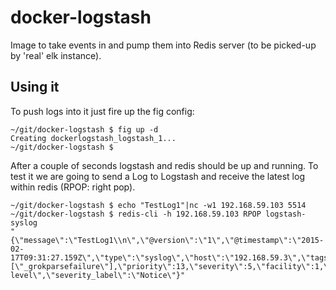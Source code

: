 # docker-logstash
Image to take events in and pump them into Redis server (to be picked-up by 'real' elk instance).

## Using it
To push logs into it just fire up the fig config:
```
~/git/docker-logstash $ fig up -d
Creating dockerlogstash_logstash_1...
~/git/docker-logstash $
```
After a couple of seconds logstash and redis should be up and running. To test it we are going to send a Log to Logstash and receive the latest
log within redis (RPOP: right pop).
```
~/git/docker-logstash $ echo "TestLog1"|nc -w1 192.168.59.103 5514
~/git/docker-logstash $ redis-cli -h 192.168.59.103 RPOP logstash-syslog
"{\"message\":\"TestLog1\\n\",\"@version\":\"1\",\"@timestamp\":\"2015-02-17T09:31:27.159Z\",\"type\":\"syslog\",\"host\":\"192.168.59.3\",\"tags\":[\"_grokparsefailure\"],\"priority\":13,\"severity\":5,\"facility\":1,\"facility_label\":\"user-level\",\"severity_label\":\"Notice\"}"
```
